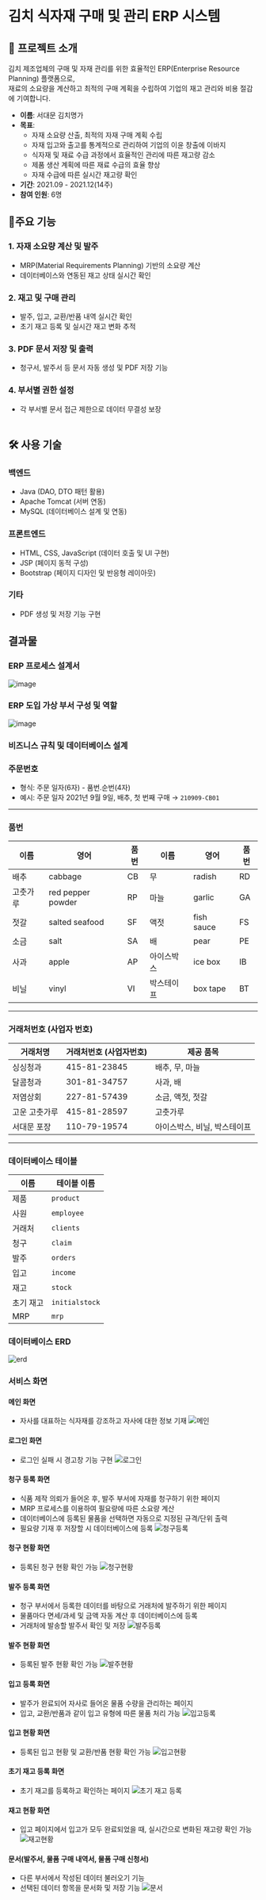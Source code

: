 # 김치 식자재 구매 및 관리 ERP 시스템
## 📖 **프로젝트 소개**</br>
김치 제조업체의 구매 및 자재 관리를 위한 효율적인 ERP(Enterprise Resource Planning) 플랫폼으로,<br>
재료의 소요량을 계산하고 최적의 구매 계획을 수립하여 기업의 재고 관리와 비용 절감에 기여합니다.<br>

- **이름**: 서대문 김치명가
- **목표**:
  - 자재 소요량 산출, 최적의 자재 구매 계획 수립
  - 자재 입고와 출고를 통계적으로 관리하여 기업의 이윤 창출에 이바지
  - 식자재 및 재료 수급 과정에서 효율적인 관리에 따른 재고량 감소
  - 제품 생산 계획에 따른 재료 수급의 효율 향상
  - 자재 수급에 따른 실시간 재고량 확인
- **기간**: 2021.09 - 2021.12(14주)<br>
- **참여 인원**: 6명


## 🚀주요 기능
### 1. 자재 소요량 계산 및 발주</br>
- MRP(Material Requirements Planning) 기반의 소요량 계산</br>
- 데이터베이스와 연동된 재고 상태 실시간 확인

### 2. 재고 및 구매 관리</br>
- 발주, 입고, 교환/반품 내역 실시간 확인</br>
- 초기 재고 등록 및 실시간 재고 변화 추적

### 3. PDF 문서 저장 및 출력</br>
- 청구서, 발주서 등 문서 자동 생성 및 PDF 저장 기능

### 4. 부서별 권한 설정
- 각 부서별 문서 접근 제한으로 데이터 무결성 보장</br></br>

## 🛠️ 사용 기술</br>
### 백엔드
- Java (DAO, DTO 패턴 활용)
- Apache Tomcat (서버 연동)
- MySQL (데이터베이스 설계 및 연동)

### 프론트엔드
- HTML, CSS, JavaScript (데이터 호출 및 UI 구현)
- JSP (페이지 동적 구성)
- Bootstrap (페이지 디자인 및 반응형 레이아웃)

### 기타
- PDF 생성 및 저장 기능 구현


## 결과물
### ERP 프로세스 설계서
![image](https://github.com/user-attachments/assets/4a3dd1d2-2839-45b5-9cc9-43609084359a)

### ERP 도입 가상 부서 구성 및 역할
![image](https://github.com/user-attachments/assets/202e3d36-db01-4dd4-85c4-8784e0e113ff)

### 비즈니스 규칙 및 데이터베이스 설계

### 주문번호
- 형식: 주문 일자(6자) - 품번.순번(4자)
- 예시: 주문 일자 2021년 9월 9일, 배추, 첫 번째 구매 → `210909-CB01`

---

### 품번

| 이름       | 영어                | 품번 | 이름          | 영어             | 품번 |
|------------|---------------------|------|---------------|------------------|------|
| 배추       | cabbage             | CB   | 무            | radish           | RD   |
| 고춧가루   | red pepper powder   | RP   | 마늘          | garlic           | GA   |
| 젓갈       | salted seafood      | SF   | 액젓          | fish sauce       | FS   |
| 소금       | salt                | SA   | 배            | pear             | PE   |
| 사과       | apple               | AP   | 아이스박스    | ice box          | IB   |
| 비닐       | vinyl               | VI   | 박스테이프    | box tape         | BT   |

---

### 거래처번호 (사업자 번호)

| 거래처명       | 거래처번호 (사업자번호)  | 제공 품목             |
|----------------|-------------------------|-----------------------|
| 싱싱청과       | 415-81-23845           | 배추, 무, 마늘        |
| 달콤청과       | 301-81-34757           | 사과, 배              |
| 저염상회       | 227-81-57439           | 소금, 액젓, 젓갈      |
| 고운 고춧가루  | 415-81-28597           | 고춧가루              |
| 서대문 포장    | 110-79-19574           | 아이스박스, 비닐, 박스테이프 |

---

### 데이터베이스 테이블

| 이름       | 테이블 이름        |
|------------|--------------------|
| 제품       | `product`          |
| 사원       | `employee`         |
| 거래처     | `clients`          |
| 청구       | `claim`            |
| 발주       | `orders`           |
| 입고       | `income`           |
| 재고       | `stock`            |
| 초기 재고  | `initialstock`     |
| MRP        | `mrp`              |

### 데이터베이스 ERD
![erd](https://github.com/user-attachments/assets/5653645b-2862-4599-a028-3b0fee907637)


### 서비스 화면

#### 메인 화면
- 자사를 대표하는 식자재를 강조하고 자사에 대한 정보 기재
![메인](https://github.com/user-attachments/assets/702151de-e46d-4275-b422-e4c0719ff140)


#### 로그인 화면
- 로그인 실패 시 경고창 기능 구현
![로그인](https://github.com/user-attachments/assets/f526bc40-9f2c-4910-92a7-0ff28386faa0)


#### 청구 등록 화면
- 식품 제작 의뢰가 들어온 후, 발주 부서에 자재를 청구하기 위한 페이지
- MRP 프로세스를 이용하여 필요량에 따른 소요량 계산
- 데이터베이스에 등록된 물품을 선택하면 자동으로 지정된 규격/단위 출력
- 필요량 기재 후 저장할 시 데이터베이스에 등록
![청구등록](https://github.com/user-attachments/assets/7d2813ba-008f-483e-827f-f10e9265e1ef)

#### 청구 현황 화면
- 등록된 청구 현황 확인 가능
![청구현황](https://github.com/user-attachments/assets/a35a9651-ae6a-44cb-8af1-f41b0a7f4fb6)


#### 발주 등록 화면
- 청구 부서에서 등록한 데이터를 바탕으로 거래처에 발주하기 위한 페이지
- 물품마다 면세/과세 및 금액 자동 계산 후 데이터베이스에 등록
- 거래처에 발송할 발주서 확인 및 저장
![발주등록](https://github.com/user-attachments/assets/3853a376-66d1-439b-9f2a-f0cda3ffa42b)


#### 발주 현황 화면
- 등록된 발주 현황 확인 가능
![발주현황](https://github.com/user-attachments/assets/11fab27b-c517-431a-a200-dd5e64fb2676)


#### 입고 등록 화면
- 발주가 완료되어 자사로 들어온 물품 수량을 관리하는 페이지
- 입고, 교환/반품과 같이 입고 유형에 따른 물품 처리 가능
![입고등록](https://github.com/user-attachments/assets/b1f45cf5-69bc-4300-99c7-fa4a7d6755e1)

#### 입고 현황 화면
- 등록된 입고 현황 및 교환/반품 현황 확인 가능
![입고현황](https://github.com/user-attachments/assets/6e4242b5-f2d9-4e69-9528-80a89f014b0a)


#### 초기 재고 등록 화면
- 초기 재고를 등록하고 확인하는 페이지
![초기 재고 등록](https://github.com/user-attachments/assets/f1bed37f-0ccc-41ca-8f14-cf9d28c480d0)

#### 재고 현황 화면
- 입고 페이지에서 입고가 모두 완료되었을 때, 실시간으로 변화된 재고량 확인 가능
![재고현황](https://github.com/user-attachments/assets/83ebc8af-4bd8-4476-8594-213d189a1acc)

#### 문서(발주서, 물품 구매 내역서, 물품 구매 신청서)
- 다른 부서에서 작성된 데이터 불러오기 기능
- 선택된 데이터 항목을 문서화 및 저장 기능
![문서](https://github.com/user-attachments/assets/f40ffcef-9a91-42aa-8479-c199f55c93a3)
